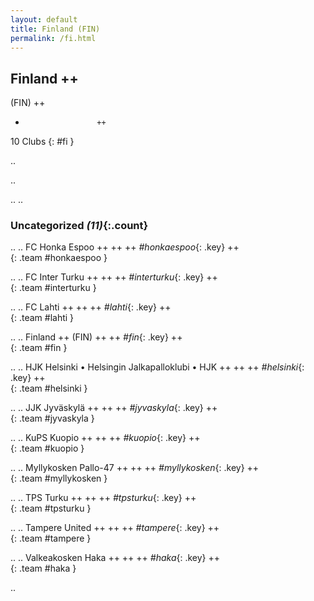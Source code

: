 ```yaml
---
layout: default
title: Finland (FIN)
permalink: /fi.html
---
```



## Finland   ++
(FIN)  ++
-                     ++
10 Clubs
{: #fi }


.. 




.. 




.. 
.. 


### Uncategorized _(11)_{:.count}


..
..
FC Honka Espoo  ++
 ++
 ++
_#honkaespoo_{: .key} ++
<br>
{: .team #honkaespoo }

..
..
FC Inter Turku  ++
 ++
 ++
_#interturku_{: .key} ++
<br>
{: .team #interturku }

..
..
FC Lahti  ++
 ++
 ++
_#lahti_{: .key} ++
<br>
{: .team #lahti }

..
..
Finland  ++
 (FIN) ++
 ++
_#fin_{: .key} ++
<br>
{: .team #fin }

..
..
HJK Helsinki • Helsingin Jalkapalloklubi • HJK  ++
 ++
 ++
_#helsinki_{: .key} ++
<br>
{: .team #helsinki }

..
..
JJK Jyväskylä  ++
 ++
 ++
_#jyvaskyla_{: .key} ++
<br>
{: .team #jyvaskyla }

..
..
KuPS Kuopio  ++
 ++
 ++
_#kuopio_{: .key} ++
<br>
{: .team #kuopio }

..
..
Myllykosken Pallo-47  ++
 ++
 ++
_#myllykosken_{: .key} ++
<br>
{: .team #myllykosken }

..
..
TPS Turku  ++
 ++
 ++
_#tpsturku_{: .key} ++
<br>
{: .team #tpsturku }

..
..
Tampere United  ++
 ++
 ++
_#tampere_{: .key} ++
<br>
{: .team #tampere }

..
..
Valkeakosken Haka  ++
 ++
 ++
_#haka_{: .key} ++
<br>
{: .team #haka }




.. 
 
